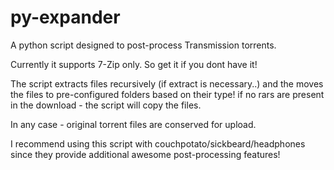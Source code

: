 py-expander
===========

A python script designed to post-process Transmission torrents.

Currently it supports 7-Zip only. So get it if you dont have it!

The script extracts files recursively (if extract is necessary..) 
and the moves the files to pre-configured folders based on their type!
if no rars are present in the download - the script will copy the files.

In any case - original torrent files are conserved for upload.

I recommend using this script with couchpotato/sickbeard/headphones since they 
provide additional awesome post-processing features!
